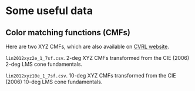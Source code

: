 # Some useful data

## Color matching functions (CMFs)
Here are two XYZ CMFs, which are also available on [CVRL website](http://cvrl.ioo.ucl.ac.uk/).

`lin2012xyz2e_1_7sf.csv`. 2-deg XYZ CMFs transformed from the CIE (2006) 2-deg LMS cone fundamentals.

`lin2012xyz10e_1_7sf.csv`. 10-deg XYZ CMFs transformed from the CIE (2006) 10-deg LMS cone fundamentals.